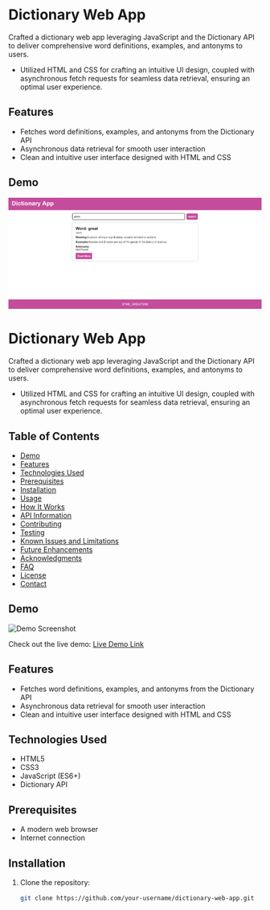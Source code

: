 
# Dictionary Web App

Crafted a dictionary web app leveraging JavaScript and the Dictionary API to deliver comprehensive word definitions, examples, and antonyms to users.

- Utilized HTML and CSS for crafting an intuitive UI design, coupled with asynchronous fetch requests for seamless data retrieval, ensuring an optimal user experience.

## Features

- Fetches word definitions, examples, and antonyms from the Dictionary API
- Asynchronous data retrieval for smooth user interaction
- Clean and intuitive user interface designed with HTML and CSS
## Demo

![Demo Screenshot](https://github.com/prince29B/dictionary-web-app/blob/main/Screenshot%202024-06-21%20155709.png?raw=true)
# Dictionary Web App

Crafted a dictionary web app leveraging JavaScript and the Dictionary API to deliver comprehensive word definitions, examples, and antonyms to users.

- Utilized HTML and CSS for crafting an intuitive UI design, coupled with asynchronous fetch requests for seamless data retrieval, ensuring an optimal user experience.

## Table of Contents

- [Demo](#demo)
- [Features](#features)
- [Technologies Used](#technologies-used)
- [Prerequisites](#prerequisites)
- [Installation](#installation)
- [Usage](#usage)
- [How It Works](#how-it-works)
- [API Information](#api-information)
- [Contributing](#contributing)
- [Testing](#testing)
- [Known Issues and Limitations](#known-issues-and-limitations)
- [Future Enhancements](#future-enhancements)
- [Acknowledgments](#acknowledgments)
- [FAQ](#faq)
- [License](#license)
- [Contact](#contact)

## Demo

![Demo Screenshot](https://github.com/your-username/your-repository/blob/main/screenshot.png)

Check out the live demo: [Live Demo Link](http://example.com)

## Features

- Fetches word definitions, examples, and antonyms from the Dictionary API
- Asynchronous data retrieval for smooth user interaction
- Clean and intuitive user interface designed with HTML and CSS

## Technologies Used

- HTML5
- CSS3
- JavaScript (ES6+)
- Dictionary API

## Prerequisites

- A modern web browser
- Internet connection

## Installation

1. Clone the repository:
   ```sh
   git clone https://github.com/your-username/dictionary-web-app.git
